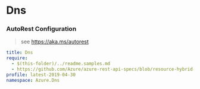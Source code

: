 # Dns
### AutoRest Configuration
> see https://aka.ms/autorest

``` yaml
title: Dns
require:
  - $(this-folder)/../readme.samples.md
  - https://github.com/Azure/azure-rest-api-specs/blob/resource-hybrid-profile/specification/dns/resource-manager/readme.md
profile: latest-2019-04-30
namespace: Azure.Dns
```